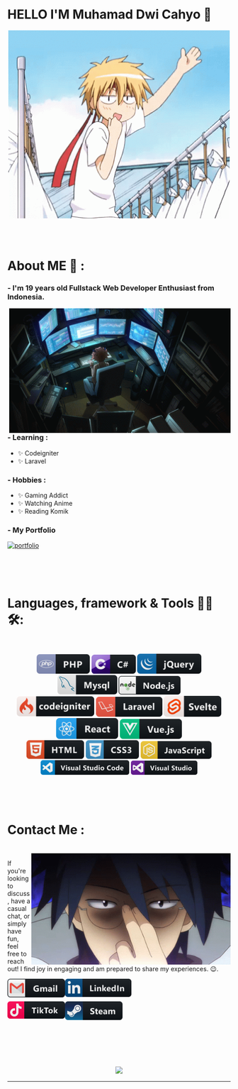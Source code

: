 # HELLO I'M Muhamad Dwi Cahyo 👋

<div align="center">
<img hight="300" width="500" alt="GIF" align="center" src="https://github.com/dwicahyo1512/dwicahyo1512/blob/main/assets/Takumi-USUI-wave.gif">
</div>

</br>
</br>
</br>


# About ME 💬 :

### - I'm 19 years old Fullstack Web Developer Enthusiast from Indonesia.

<img hight="400" width="500" alt="GIF" align="right" src="https://github.com/dwicahyo1512/dwicahyo1512/blob/main/assets/EgUx.gif">

### - Learning :
- ✨ Codeigniter
- ✨ Laravel

### - Hobbies : 
- ✨ Gaming Addict
- ✨ Watching Anime
- ✨ Reading Komik
  
### - My Portfolio
[![portfolio](https://img.shields.io/badge/my_portfolio-000?style=for-the-badge&logo=ko-fi&logoColor=white)](https://portfoliocahyo.netlify.app/)

</br>
</br>
</br>



# Languages, framework & Tools 👨‍💻 🛠:
</br>

<p align="center">

<!-- For more icons please follow  https://github.com/MikeCodesDotNET/ColoredBadges -->
<img src="https://github.com/dwicahyo1512/dwicahyo1512/blob/main/assets/icons/php.png" alt="php" width="120">
<img src="https://github.com/dwicahyo1512/dwicahyo1512/blob/main/assets/icons/csharp.png" alt="csharp" width="100">
<img src="https://github.com/dwicahyo1512/dwicahyo1512/blob/main/assets/icons/jquery.png" alt="jquery" width="145">
<img src="https://github.com/dwicahyo1512/dwicahyo1512/blob/main/assets/icons/mysql.png" alt="mysql" width="135">
<img src="https://github.com/dwicahyo1512/dwicahyo1512/blob/main/assets/icons/nodejs.png" alt="nodejs" width="140">
</br>
<img src="https://github.com/dwicahyo1512/dwicahyo1512/blob/main/assets/icons/codeigniter.png" alt="codeigniter" width="175">
<img src="https://github.com/dwicahyo1512/dwicahyo1512/blob/main/assets/icons/laravel.png" alt="laravel" width="150">
<img src="https://github.com/dwicahyo1512/dwicahyo1512/blob/main/assets/icons/svelte.png" alt="svelte" width="130">
<img src="https://github.com/dwicahyo1512/dwicahyo1512/blob/main/assets/icons/react.png" alt="react" width="140">
<img src="https://github.com/dwicahyo1512/dwicahyo1512/blob/main/assets/icons/vue.png" alt="vue" width="140">
</br>
<img src="https://github.com/dwicahyo1512/dwicahyo1512/blob/main/assets/icons/html.png" alt="html" width="130">
<img src="https://github.com/dwicahyo1512/dwicahyo1512/blob/main/assets/icons/css.png" alt="css" width="120">
<img src="https://github.com/dwicahyo1512/dwicahyo1512/blob/main/assets/icons/js.png" alt="js" width="160">
</br>
<img src="https://github.com/dwicahyo1512/dwicahyo1512/blob/main/assets/icons/visualstudio_code.png" alt="visualstudio_code" width="200" hight="100">
<img src="https://github.com/dwicahyo1512/dwicahyo1512/blob/main/assets/icons/visualstudio.png" alt="visualstudio" width="150" hight="60">
</p>
</br>
</br>
</br>



# Contact Me :

<p>
 </br>


<img hight="320" width="450" align="right" alt="GIF" src="https://github.com/dwicahyo1512/dwicahyo1512/blob/main/assets/6db16173c29293e2c0f63db13601a85d.gif">


If you're looking to discuss, have a casual chat, or simply have fun, feel free to reach out! I find joy in engaging and am prepared to share my experiences. 😉.

<a href="mailto:dwicahyo.1512@gmail.com">
 <img align="left" alt="Gmail" width="130" hight="100" src="https://github.com/dwicahyo1512/dwicahyo1512/blob/main/assets/icons/gmail.png" />
</a>

<a href="https://www.linkedin.com/in/muhamad-dwi-cahyo-94828625a/">
  <img align="left" alt="Linkedin" width="150" hight="100" src="https://github.com/dwicahyo1512/dwicahyo1512/blob/main/assets/icons/linkedin.png" />
</a>

</br>
</br>
</br>
<a href="https://www.tiktok.com/@dev_dwicahyo">
  <img align="left" alt="tiktok" width="130" hight="100" src="https://github.com/dwicahyo1512/dwicahyo1512/blob/main/assets/icons/tiktok.png" />
</a>
<a href="https://steamcommunity.com/profiles/76561199389247342/">
  <img align="left" alt="Steam" width="130" hight="100" src="https://github.com/dwicahyo1512/dwicahyo1512/blob/main/assets/icons/steam.png" />
</a>
 </p>
 

</br>
</br>
</br>
</br>
</br>
</br>
</br>



<p align="center" >  
  <a href="https://github.com/anuraghazra/github-readme-stats"> 
<img  src="https://github-readme-stats.vercel.app/api?username=dwicahyo1512&&show_icons=true&theme=radical"/>
  </a>
  </p>

*************
